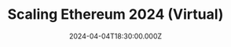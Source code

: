 ---
title: "Scaling Ethereum 2024 (Virtual)"
date: 2024-04-04T18:30:00.000Z
image: "./banner.jpg"
externalUrl: "https://ethglobal.com/events/scaling2024https://ethglobal.com/events/scaling2024"
description: "A global summit uniting developers, researchers, and blockchain enthusiasts to address scalability challenges in Ethereum. Through discussions, workshops, and presentations, participants explore innovative solutions and advancements crucial for Ethereum's growth and mainstream adoption in the digital economy."
endDate: 2024-04-25T18:30:00.000Z
---